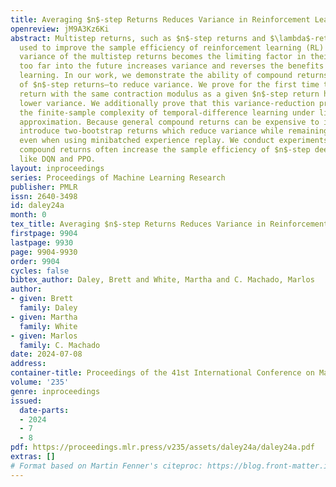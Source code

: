 ```yaml
---
title: Averaging $n$-step Returns Reduces Variance in Reinforcement Learning
openreview: jM9A3Kz6Ki
abstract: Multistep returns, such as $n$-step returns and $\lambda$-returns, are commonly
  used to improve the sample efficiency of reinforcement learning (RL) methods. The
  variance of the multistep returns becomes the limiting factor in their length; looking
  too far into the future increases variance and reverses the benefits of multistep
  learning. In our work, we demonstrate the ability of compound returns—weighted averages
  of $n$-step returns—to reduce variance. We prove for the first time that any compound
  return with the same contraction modulus as a given $n$-step return has strictly
  lower variance. We additionally prove that this variance-reduction property improves
  the finite-sample complexity of temporal-difference learning under linear function
  approximation. Because general compound returns can be expensive to implement, we
  introduce two-bootstrap returns which reduce variance while remaining efficient,
  even when using minibatched experience replay. We conduct experiments showing that
  compound returns often increase the sample efficiency of $n$-step deep RL agents
  like DQN and PPO.
layout: inproceedings
series: Proceedings of Machine Learning Research
publisher: PMLR
issn: 2640-3498
id: daley24a
month: 0
tex_title: Averaging $n$-step Returns Reduces Variance in Reinforcement Learning
firstpage: 9904
lastpage: 9930
page: 9904-9930
order: 9904
cycles: false
bibtex_author: Daley, Brett and White, Martha and C. Machado, Marlos
author:
- given: Brett
  family: Daley
- given: Martha
  family: White
- given: Marlos
  family: C. Machado
date: 2024-07-08
address:
container-title: Proceedings of the 41st International Conference on Machine Learning
volume: '235'
genre: inproceedings
issued:
  date-parts:
  - 2024
  - 7
  - 8
pdf: https://proceedings.mlr.press/v235/assets/daley24a/daley24a.pdf
extras: []
# Format based on Martin Fenner's citeproc: https://blog.front-matter.io/posts/citeproc-yaml-for-bibliographies/
---
```

